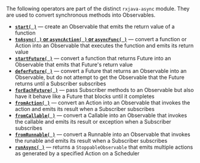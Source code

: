 The following operators are part of the distinct `rxjava-async` module. They are used to convert synchronous methods into Observables.

* [**`start( )`**](http://reactivex.io/documentation/operators/start.html) — create an Observable that emits the return value of a function
* [**`toAsync( )` or `asyncAction( )` or `asyncFunc( )`**](http://reactivex.io/documentation/operators/start.html) — convert a function or Action into an Observable that executes the function and emits its return value
* [**`startFuture( )`**](http://reactivex.io/documentation/operators/start.html) — convert a function that returns Future into an Observable that emits that Future's return value
* [**`deferFuture( )`**](http://reactivex.io/documentation/operators/start.html) — convert a Future that returns an Observable into an Observable, but do not attempt to get the Observable that the Future returns until a Subscriber subscribes
* [**`forEachFuture( )`**](http://reactivex.io/documentation/operators/start.html) — pass Subscriber methods to an Observable but also have it behave like a Future that blocks until it completes
* [**`fromAction( )`**](http://reactivex.io/documentation/operators/start.html) — convert an Action into an Observable that invokes the action and emits its result when a Subscriber subscribes
* [**`fromCallable( )`**](http://reactivex.io/documentation/operators/start.html) — convert a Callable into an Observable that invokes the callable and emits its result or exception when a Subscriber subscribes
* [**`fromRunnable( )`**](http://reactivex.io/documentation/operators/start.html) — convert a Runnable into an Observable that invokes the runable and emits its result when a Subscriber subscribes
* [**`runAsync( )`**](http://reactivex.io/documentation/operators/start.html) — returns a `StoppableObservable` that emits multiple actions as generated by a specified Action on a Scheduler